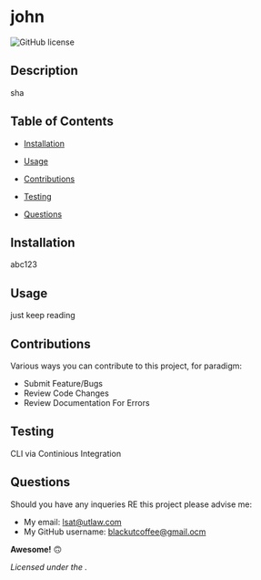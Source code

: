 
  # **john**

  ![GitHub license](https://img.shields.io/badge/license--blue.svg)

  ## **Description**
  sha

  ## **Table of Contents**

  * [Installation](#Installation)

  * [Usage](#Usage)

  * [Contributions](#Contributions)

  * [Testing](#Testing)

  * [Questions](#Questions)


  ## **Installation**
  abc123

  ## **Usage**
  just keep reading

  ## **Contributions**
  Various ways you can contribute to this project, for paradigm:
  - Submit Feature/Bugs 
  - Review Code Changes 
  - Review Documentation For Errors

  ## **Testing**
  CLI via Continious Integration

  ## **Questions** 
  Should you have any inqueries RE this project please advise me: 
  - My email: lsat@utlaw.com
  - My GitHub username: [blackutcoffee@gmail.ocm](https://github.com/blackutcoffee@gmail.ocm)


  **Awesome!** :upside_down_face:


  *Licensed under the .*
  
